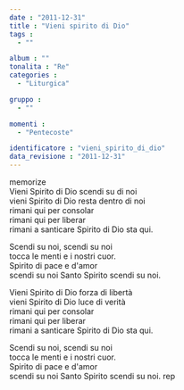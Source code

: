 ```yaml
---
date : "2011-12-31"
title : "Vieni spirito di Dio"
tags : 
  - ""

album : ""
tonalita : "Re"
categories : 
  - "Liturgica"

gruppo : 
  - ""

momenti : 
  - "Pentecoste"

identificatore : "vieni_spirito_di_dio"
data_revisione : "2011-12-31"
---
```

  
  
  
  
  
  
  
  
  
memorize  
Vieni Spirito di Dio scendi su di noi   
vieni Spirito di Dio resta dentro di noi  
rimani qui per consolar  
rimani qui per liberar  
rimani a santicare Spirito di Dio sta qui.   
  
  
Scendi su noi, scendi su noi  
tocca le menti e i nostri cuor.  
Spirito di pace e d'amor  
scendi su noi Santo Spirito scendi su noi.  
  
  
Vieni Spirito di Dio forza di libertà   
vieni Spirito di Dio luce di verità  
rimani qui per consolar  
rimani qui per liberar  
rimani a santicare Spirito di Dio sta qui.   
  
  
Scendi su noi, scendi su noi  
tocca le menti e i nostri cuor.  
Spirito di pace e d'amor  
scendi su noi Santo Spirito scendi su noi. rep  
  
  
  
  
  
  
  
  
  
